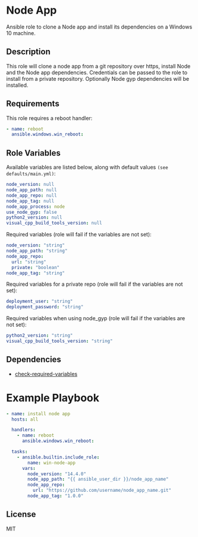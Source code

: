 # Node App
Ansible role to clone a Node app and install its dependencies on a Windows 10 machine.

## Description
This role will clone a node app from a git repository over https, install Node and the Node app dependencies. Credentials can be passed to the role to install from a private repository. Optionally Node gyp dependencies will be installed.

## Requirements
This role requires a reboot handler:
```yaml
- name: reboot
  ansible.windows.win_reboot:
```

## Role Variables
Available variables are listed below, along with default values `(see defaults/main.yml)`:
```yaml
node_version: null
node_app_path: null
node_app_repo: null
node_app_tag: null
node_app_process: node
use_node_gyp: false
python2_version: null
visual_cpp_build_tools_version: null
```
Required variables (role will fail if the variables are not set):
```yaml
node_version: "string"
node_app_path: "string"
node_app_repo:
  url: "string"
  private: "boolean"
node_app_tag: "string"
```
Required variables for a private repo (role will fail if the variables are not set):
```yaml
deployment_user: "string"
deployment_password: "string"
```
Required variables when using node_gyp (role will fail if the variables are not set):
```yaml
python2_version: "string"
visual_cpp_build_tools_version: "string"
```

## Dependencies
* [check-required-variables](https://github.com/artcom/ansible-role-check-required-variables)

# Example Playbook
```yaml
- name: install node app
  hosts: all

  handlers:
    - name: reboot
      ansible.windows.win_reboot:

  tasks:
    - ansible.builtin.include_role:
        name: win-node-app
      vars:
        node_version: "14.4.0"
        node_app_path: "{{ ansible_user_dir }}/node_app_name"
        node_app_repo:
          url: "https://github.com/username/node_app_name.git"
        node_app_tag: "1.0.0"
```

## License
MIT
